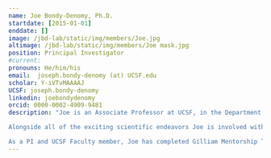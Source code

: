 ```yaml
---
name: Joe Bondy-Denomy, Ph.D.
startdate: [2015-01-01]
enddate: []
image: /jbd-lab/static/img/members/Joe.jpg
altimage: /jbd-lab/static/img/members/Joe mask.jpg
position: Principal Investigator
#current:
pronouns: He/him/his
email: 	joseph.bondy-denomy (at) UCSF.edu
scholar: Y-iVTvMAAAAJ
UCSF: joseph.bondy-denomy
linkedin: joebondydenomy
orcid: 0000-0002-4909-9481
description: "Joe is an Associate Professor at UCSF, in the Department of Microbiology & Immunology. Joe went to the [University of Waterloo](https://uwaterloo.ca/) for his undergrad in Biology (Microbiology specialization) and spent time as a co-op student in labs at Western University (London, ON) and McGill University (Montreal, QC). Joe then attended the University of Toronto to complete his PhD in [Alan Davidson's Lab](http://individual.utoronto.ca/Davidsonlab/#) where he studied interactions between bacteriophages and the human pathogen Pseudomonas aeruginosa, focusing on the effects of lysogeny and the CRISPR-Cas immune system. In 2015, Joe started the lab at UCSF as a [Sandler Fellow](https://fellows.ucsf.edu/) and in November of 2017, became an Assistant Professor. In July of 2020, he was promoted to Associate Professor with tenure. Joe also become an investigator with the UCB Innovative Genomics Institute](https://innovativegenomics.org/about-us/) in 2019.

Alongside all of the exciting scientific endeavors Joe is involved with in lab, he is also a scientific advisory board member of [SNIPR Biome](https://www.sniprbiome.com/) and [Excision Biotherapeutics](https://www.excision.bio/) and is a scientific advisory board member and co-founder of [Acrigen Biosciences](https://www.acrigen.com/). Joe also has a long-standing love of baseball, Canada, and first and foremost, his wife and two sons.  

As a PI and UCSF Faculty member, Joe has completed Gilliam Mentorship Training, [UCSF DEI Champion Training](https://meded.ucsf.edu/faculty-educators/faculty-development/diversity-equity-and-inclusion-champion-training), and the following UCSF workshops: Acknowledging and Negotiating the Mentor-Mentee Tensions Inherent in the Research Lab, Career Conversations, and Three Truths and Three Tries: Facing and Overcoming Critical Social Justice Challenges at the Micro, Mezzo, and Macro Levels. The UCSF Graduate Faculty Development Program has a handy [Faculty Participation Tracker](https://docs.google.com/spreadsheets/d/1qJpTFZxNj_KQJQCnM4CngfjApluGh73qk4JvWEW2q7s/edit#gid=1924207518) and a comprehensive list of all [faculty trainings](https://mentoring.ucsf.edu/trainings#Trainings-Focused-on-Your-Role-as-a-MentorAdvisor)."
---
```

